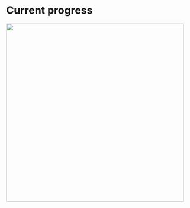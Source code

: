 # Current progress

<img src="https://github.com/aberrator9/portfolio-site/assets/127802772/7fcb6d09-14a6-4aca-8a01-3f70d8ffdd2c" width="480" />
